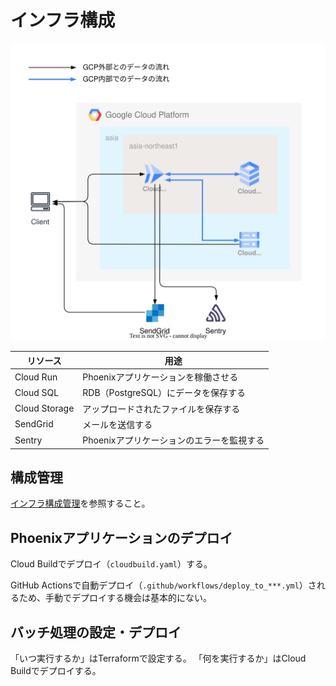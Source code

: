 # インフラ構成

![インフラ構成図](./images/infrastructure.drawio.svg)

| リソース | 用途 |
| --- | --- |
| Cloud Run | Phoenixアプリケーションを稼働させる |
| Cloud SQL | RDB（PostgreSQL）にデータを保存する |
| Cloud Storage | アップロードされたファイルを保存する |
| SendGrid | メールを送信する |
| Sentry | Phoenixアプリケーションのエラーを監視する |

## 構成管理

[インフラ構成管理](../terraform/README.md)を参照すること。

## Phoenixアプリケーションのデプロイ

Cloud Buildでデプロイ（`cloudbuild.yaml`）する。

GitHub Actionsで自動デプロイ（`.github/workflows/deploy_to_***.yml`）されるため、手動でデプロイする機会は基本的にない。

## バッチ処理の設定・デプロイ

「いつ実行するか」はTerraformで設定する。
「何を実行するか」はCloud Buildでデプロイする。
